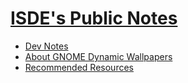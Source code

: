 # [ISDE's Public Notes](/)
- [Dev Notes](dev-notes.md)
- [About GNOME Dynamic Wallpapers](gnome-dynamic-wallpapers)
- [Recommended Resources](recommended-resources)